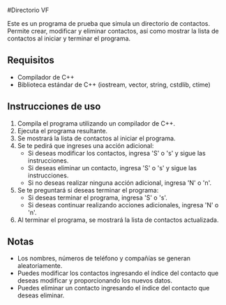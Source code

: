 #Directorio VF

Este es un programa de prueba que simula un directorio de contactos. Permite crear, modificar y eliminar contactos, así como mostrar la lista de contactos al iniciar y terminar el programa.

## Requisitos

- Compilador de C++
- Biblioteca estándar de C++ (iostream, vector, string, cstdlib, ctime)

## Instrucciones de uso

1. Compila el programa utilizando un compilador de C++.
2. Ejecuta el programa resultante.
3. Se mostrará la lista de contactos al iniciar el programa.
4. Se te pedirá que ingreses una acción adicional:
    - Si deseas modificar los contactos, ingresa 'S' o 's' y sigue las instrucciones.
    - Si deseas eliminar un contacto, ingresa 'S' o 's' y sigue las instrucciones.
    - Si no deseas realizar ninguna acción adicional, ingresa 'N' o 'n'.
5. Se te preguntará si deseas terminar el programa:
    - Si deseas terminar el programa, ingresa 'S' o 's'.
    - Si deseas continuar realizando acciones adicionales, ingresa 'N' o 'n'.
6. Al terminar el programa, se mostrará la lista de contactos actualizada.

## Notas

- Los nombres, números de teléfono y compañías se generan aleatoriamente.
- Puedes modificar los contactos ingresando el índice del contacto que deseas modificar y proporcionando los nuevos datos.
- Puedes eliminar un contacto ingresando el índice del contacto que deseas eliminar.
